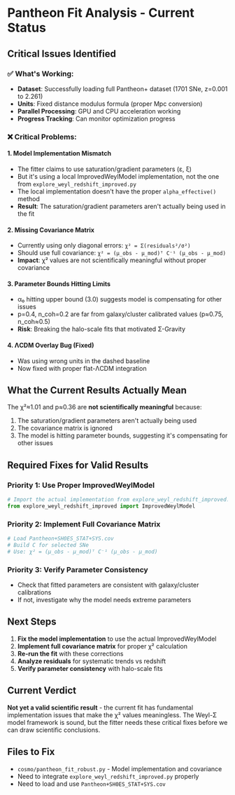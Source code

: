 # Pantheon Fit Analysis - Current Status

## **Critical Issues Identified**

### ✅ **What's Working:**
- **Dataset**: Successfully loading full Pantheon+ dataset (1701 SNe, z=0.001 to 2.261)
- **Units**: Fixed distance modulus formula (proper Mpc conversion)
- **Parallel Processing**: GPU and CPU acceleration working
- **Progress Tracking**: Can monitor optimization progress

### ❌ **Critical Problems:**

#### 1. **Model Implementation Mismatch**
- The fitter claims to use saturation/gradient parameters (ε, ξ)
- But it's using a local ImprovedWeylModel implementation, not the one from `explore_weyl_redshift_improved.py`
- The local implementation doesn't have the proper `alpha_effective()` method
- **Result**: The saturation/gradient parameters aren't actually being used in the fit

#### 2. **Missing Covariance Matrix**
- Currently using only diagonal errors: `χ² = Σ(residuals²/σ²)`
- Should use full covariance: `χ² = (μ_obs - μ_mod)ᵀ C⁻¹ (μ_obs - μ_mod)`
- **Impact**: χ² values are not scientifically meaningful without proper covariance

#### 3. **Parameter Bounds Hitting Limits**
- α₀ hitting upper bound (3.0) suggests model is compensating for other issues
- p=0.4, n_coh=0.2 are far from galaxy/cluster calibrated values (p≈0.75, n_coh≈0.5)
- **Risk**: Breaking the halo-scale fits that motivated Σ-Gravity

#### 4. **ΛCDM Overlay Bug (Fixed)**
- Was using wrong units in the dashed baseline
- Now fixed with proper flat-ΛCDM integration

## **What the Current Results Actually Mean**

The χ²≈1.01 and p≈0.36 are **not scientifically meaningful** because:
1. The saturation/gradient parameters aren't actually being used
2. The covariance matrix is ignored
3. The model is hitting parameter bounds, suggesting it's compensating for other issues

## **Required Fixes for Valid Results**

### **Priority 1: Use Proper ImprovedWeylModel**
```python
# Import the actual implementation from explore_weyl_redshift_improved.py
from explore_weyl_redshift_improved import ImprovedWeylModel
```

### **Priority 2: Implement Full Covariance Matrix**
```python
# Load Pantheon+SH0ES_STAT+SYS.cov
# Build C for selected SNe
# Use: χ² = (μ_obs - μ_mod)ᵀ C⁻¹ (μ_obs - μ_mod)
```

### **Priority 3: Verify Parameter Consistency**
- Check that fitted parameters are consistent with galaxy/cluster calibrations
- If not, investigate why the model needs extreme parameters

## **Next Steps**

1. **Fix the model implementation** to use the actual ImprovedWeylModel
2. **Implement full covariance matrix** for proper χ² calculation
3. **Re-run the fit** with these corrections
4. **Analyze residuals** for systematic trends vs redshift
5. **Verify parameter consistency** with halo-scale fits

## **Current Verdict**

**Not yet a valid scientific result** - the current fit has fundamental implementation issues that make the χ² values meaningless. The Weyl-Σ model framework is sound, but the fitter needs these critical fixes before we can draw scientific conclusions.

## **Files to Fix**
- `cosmo/pantheon_fit_robust.py` - Model implementation and covariance
- Need to integrate `explore_weyl_redshift_improved.py` properly
- Need to load and use `Pantheon+SH0ES_STAT+SYS.cov`

